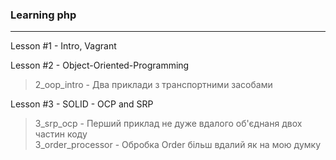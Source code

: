 ### Learning php ### 
-------
Lesson #1 - Intro, Vagrant

Lesson #2 - Object-Oriented-Programming
> 2_oop_intro - Два приклади з транспортними засобами  
> 
Lesson #3 - SOLID - OCP and SRP
> 3_srp_ocp - Перший приклад не дуже вдалого об'єднаня двох частин коду  
> 3_order_processor - Обробка Order більш вдалий як на мою думку   
> 
    